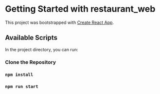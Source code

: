 # Getting Started with restaurant_web
This project was bootstrapped with [Create React App](https://github.com/facebook/create-react-app).

## Available Scripts

In the project directory, you can run:

### Clone the Repository

### `npm install`


### `npm run start`
